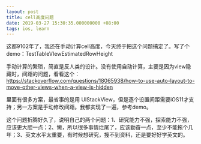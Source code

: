 ```yaml
---
layout: post
title: cell高度问题
date: 2019-03-27 15:30:35.000000000 +08:00
tags: ios, learn
---
```


这都9102年了，我还在手动计算cell高度，今天终于把这个问题搞定了。写了个demo：TestTableVIewEstimatedRowHeight

手动计算的繁琐，简直是反人类的设计。没有使用自动计算，主要是因为view隐藏时，间距的问题，看看这个：https://stackoverflow.com/questions/18065938/how-to-use-auto-layout-to-move-other-views-when-a-view-is-hidden

里面有很多方案，最省事的是用 UIStackView，但是逐个设置间距需要iOS11才支持；另一方案是手动修改间距。我都实现了一遍，参考demo。

这个问题折腾好久了，说明自己的两个问题：1、研究能力不强，探索能力不强，应该更大胆一点；2、懒，所以很多事情烂尾了，应该勤奋一点，至少不能拖个几年；3、英文水平太重要，有时候想研究，搜不到资料，还是要好好学英文的。